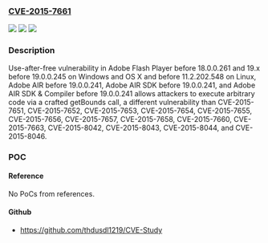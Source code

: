 ### [CVE-2015-7661](https://cve.mitre.org/cgi-bin/cvename.cgi?name=CVE-2015-7661)
![](https://img.shields.io/static/v1?label=Product&message=n%2Fa&color=blue)
![](https://img.shields.io/static/v1?label=Version&message=n%2Fa&color=blue)
![](https://img.shields.io/static/v1?label=Vulnerability&message=n%2Fa&color=brighgreen)

### Description

Use-after-free vulnerability in Adobe Flash Player before 18.0.0.261 and 19.x before 19.0.0.245 on Windows and OS X and before 11.2.202.548 on Linux, Adobe AIR before 19.0.0.241, Adobe AIR SDK before 19.0.0.241, and Adobe AIR SDK & Compiler before 19.0.0.241 allows attackers to execute arbitrary code via a crafted getBounds call, a different vulnerability than CVE-2015-7651, CVE-2015-7652, CVE-2015-7653, CVE-2015-7654, CVE-2015-7655, CVE-2015-7656, CVE-2015-7657, CVE-2015-7658, CVE-2015-7660, CVE-2015-7663, CVE-2015-8042, CVE-2015-8043, CVE-2015-8044, and CVE-2015-8046.

### POC

#### Reference
No PoCs from references.

#### Github
- https://github.com/thdusdl1219/CVE-Study

